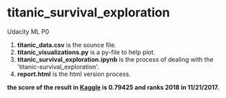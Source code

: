 # titanic_survival_exploration
Udacity ML P0

1. **titanic_data.csv** is the sounce file.
2. **titanic_visualizations.py** is a py-file to help plot.
3. **titanic_survival_exploration.ipynb** is the process of dealing with the 'titanic-survival_exploration'.
4. **report.html** is the html version process.

**the score of the result in [Kaggle](https://www.kaggle.com/c/titanic) is 0.79425 and ranks 2018 in 11/21/2017.**
